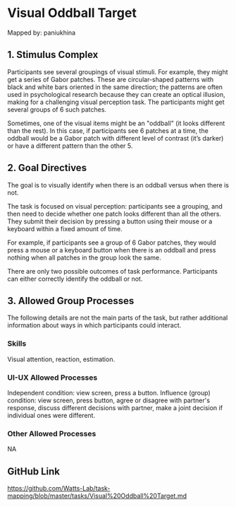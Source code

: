 # Visual Oddball Target

Mapped by: paniukhina 

## 1. Stimulus Complex
Participants see several groupings of visual stimuli. For example, they might get a series of Gabor patches. These are circular-shaped patterns with black and white bars oriented in the same direction; the patterns are often used in psychological research because they can create an optical illusion, making for a challenging visual perception task. The participants might get several groups of 6 such patches.

Sometimes, one of the visual items might be an "oddball" (it looks different than the rest). In this case, if participants see 6 patches at a time, the oddball would be a Gabor patch with different level of contrast (it’s darker) or have a different pattern than the other 5.

## 2. Goal Directives
The goal is to visually identify when there is an oddball versus when there is not.

The task is focused on visual perception: participants see a grouping, and then need to decide whether one patch looks different than all the others.  They submit their decision by pressing a button using their mouse or a keyboard within a fixed amount of time.

For example, if participants see a group of 6 Gabor patches, they would press a mouse or a keyboard button when there is an oddball and press nothing when all patches in the group look the same.

There are only two possible outcomes of task performance. Participants can either correctly identify the oddball or not.

## 3. Allowed Group Processes 
The following details are not the main parts of the task, but rather additional information about ways in which participants could interact.

### Skills 
Visual attention, reaction, estimation.

### UI-UX Allowed Processes
Independent condition: view screen, press a button.
Influence (group) condition: view screen, press button, agree or disagree with partner's response, discuss different decisions with partner, make a joint decision if individual ones were different.

### Other Allowed Processes
NA

## GitHub Link 
https://github.com/Watts-Lab/task-mapping/blob/master/tasks/Visual%20Oddball%20Target.md
